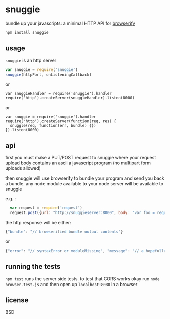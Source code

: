 # snuggie

bundle up your javascripts: a minimal HTTP API for [browserify](http://browserify.org)

```
npm install snuggie
```

## usage

`snuggie` is an http server

```javascript
var snuggie = require('snuggie')
snuggie(httpPort, onListeningCallback)
```

or

```
var snuggieHandler = require('snuggie').handler
require('http').createServer(snuggleHandler).listen(8000)
```

or

```
var snuggie = require('snuggie').handler
require('http').createServer(function(req, res) {
  snuggle(req, function(err, bundle) {})
}).listen(8000)
```


## api

first you must make a PUT/POST request to snuggie where your request upload body contains an ascii a javascript program (no multipart form uploads allowed)

then snuggie will use browserify to bundle your program and send you back a bundle. any node module available to your node server will be available to snuggie

e.g. :

```javascript
  var request = require('request')
  request.post({url: "http://snuggieserver:8000", body: "var foo = require('util')", json: true}).pipe(process.stdout)
```

the http response will be either:

```javascript
{"bundle": "// browserified bundle output contents"}
```

or

```javascript
{"error": "// syntaxError or moduleMissing", "message": "// a hopefully helpful error message"}
```

## running the tests

`npm test` runs the server side tests. to test that CORS works okay run `node browser-test.js` and then open up `localhost:8080` in a browser

## license

BSD